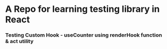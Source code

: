# A Repo for learning testing library in React

### Testing Custom Hook - useCounter using renderHook function & act utility 
